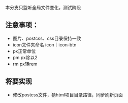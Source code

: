 本分支只监听全局文件变化，测试阶段


## 注意事项：

* 图片、postcss、css目录保持一致
* icon文件夹命名 icon｜icon-btn
* px正常单位
* pm px除以2
* rm px转rem

## 将要实现
* 修改postcss文件，猜html项目目录路径，同步刷新页面
